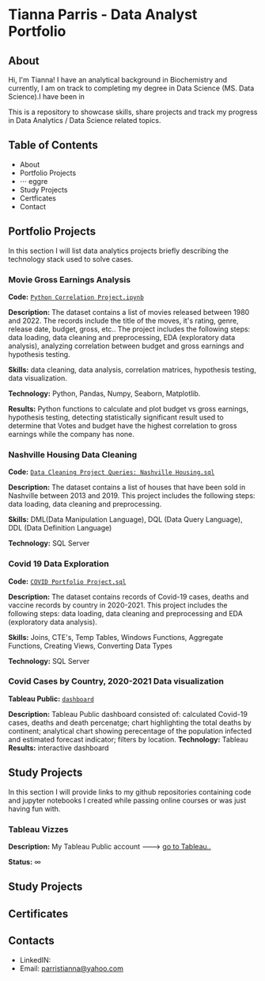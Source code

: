 # Tianna Parris - Data Analyst Portfolio
## About
Hi, I'm Tianna! I have an analytical background in Biochemistry and currently, I am on track to completing my degree in Data Science (MS. Data Science).I have been in 

This is a repository to showcase skills, share projects and track my progress in Data Analytics / Data Science related topics.

## Table of Contents
- About
- Portfolio Projects
- ⋅⋅⋅ eggre
- Study Projects
- Certficates
- Contact
## Portfolio Projects
In this section I will list data analytics projects briefly describing the technology stack used to solve cases.

### Movie Gross Earnings Analysis
**Code:** [`Python Correlation Project.ipynb`](https://github.com/tiannaparris/PortfolioProjects/blob/main/Python%20Correlation%20Project.ipynb)

**Description:** The dataset contains a list of movies released between 1980 and 2022.  The records include the title of the moves, it's rating, genre, release date, budget, gross, etc.. The project includes the following steps: data loading, data cleaning and preprocessing, EDA (exploratory data analysis), analyzing correlation between budget and gross earnings and hypothesis testing.

**Skills:** data cleaning, data analysis, correlation matrices, hypothesis testing, data visualization.

**Technology:** Python, Pandas, Numpy, Seaborn, Matplotlib.

**Results:** Python functions to calculate and plot budget vs gross earnings, hypothesis testing, detecting statistically significant result used to determine that Votes and budget have the highest correlation to gross earnings while the company has none.




### Nashville Housing Data Cleaning
**Code:** [`Data Cleaning Project Queries: Nashville Housing.sql`](https://github.com/tiannaparris/PortfolioProjects/blob/main/Data%20Cleaning%20Project%20Queries:%20Nashville%20Housing.sql)

**Description:** The dataset contains a list of houses that have been sold in Nashville between 2013 and 2019. This project includes the following steps: data loading, data cleaning and preprocessing.


**Skills:** DML(Data Manipulation Language), DQL (Data Query Language), DDL (Data Definition Language)

**Technology:** SQL Server


### Covid 19 Data Exploration
**Code:** [`COVID Portfolio Project.sql`](https://github.com/tiannaparris/PortfolioProjects/blob/main/COVID%20Portfolio%20Project.sql)

**Description:** The dataset contains records of Covid-19 cases, deaths and vaccine records by country in 2020-2021. This project includes the following steps: data loading, data cleaning and preprocessing and EDA (exploratory data analysis).

**Skills:** Joins, CTE's, Temp Tables, Windows Functions, Aggregate Functions, Creating Views, Converting Data Types

**Technology:** SQL Server


### Covid Cases by Country, 2020-2021 Data visualization
**Tableau Public:** [`dashboard`](https://public.tableau.com/app/profile/tianna.parris/viz/CovidCasesbyCountry2020-2021/Dashboard1)

**Description:** Tableau Public dashboard consisted of: calculated Covid-19 cases, deaths and death percenatge; chart highlighting the total deaths by continent; analytical chart showing perecentage of the population infected and estimated forecast indicator; filters by location.
**Technology:** Tableau
**Results:** interactive dashboard 


## Study Projects
In this section I will provide links to my github repositories containing code and jupyter notebooks I created while passing online courses or was just having fun with.

### Tableau Vizzes
**Description:** My Tableau Public account ---> [go to Tableau..](https://public.tableau.com/app/profile/tianna.parris)

**Status:** ∞


## Study Projects
## Certificates
## Contacts
- LinkedIN:
- Email: parristianna@yahoo.com

